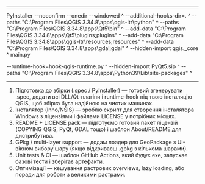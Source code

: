 
_________________________________________________________________________

PyInstaller --noconfirm --onedir --windowed ^
--additional-hooks-dir=. ^
--paths "C:\Program Files\QGIS 3.34.8\apps\qgis-ltr\python" ^
--paths "C:\Program Files\QGIS 3.34.8\apps\Qt5\bin" ^
--add-data "C:\Program Files\QGIS 3.34.8\apps\Qt5\plugins;plugins" ^
--add-data "C:\Program Files\QGIS 3.34.8\apps\qgis-ltr\resources;resources" ^
--add-data "C:\Program Files\QGIS 3.34.8\apps\gdal;gdal" ^
--hidden-import qgis._core ^
main.py


--runtime-hook=hook-qgis-runtime.py ^
--hidden-import PyQt5.sip ^
--paths "C:\Program Files\QGIS 3.34.8\apps\Python39\Lib\site-packages" ^

______________________________________________________________________

1. Підготовка до збірки (.spec / PyInstaller) — готовий згенерувати .spec, додати всі DLL/Qt-плагіни і runtime-hook під твою інсталяцію QGIS, щоб збірка була надійною на чистих машинах.
2. Інсталятор (Inno/NSIS) — зроблю скрипт для створення інсталятора Windows з ліцензіями і файлами LICENSE у потрібних місцях.
3. README + LICENSE pack — підготуємо готовий пакет ліцензій (COPYING QGIS, PyQt, GDAL тощо) і шаблон About/README для дистрибутива.
4. GPkg / multi-layer support — додам лоадер для GeoPackage з UI-вікном вибору шару (якщо відкриваєш .gpkg з кількома шарами).
5. Unit tests & CI — шаблон GitHub Actions, який будує exe, запускає базові тести і зберігає артефакти.
6. Оптимізації — кешування растрових overviews, lazy loading, або поради для роботи з великими растрами.
